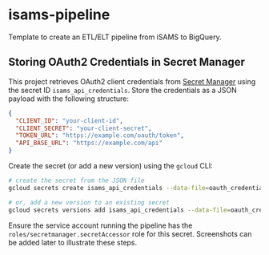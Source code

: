 # isams-pipeline
Template to create an ETL/ELT pipeline from iSAMS to BigQuery.

## Storing OAuth2 Credentials in Secret Manager

This project retrieves OAuth2 client credentials from [Secret Manager](https://cloud.google.com/secret-manager) using the secret ID `isams_api_credentials`. Store the credentials as a JSON payload with the following structure:

```json
{
  "CLIENT_ID": "your-client-id",
  "CLIENT_SECRET": "your-client-secret",
  "TOKEN_URL": "https://example.com/oauth/token",
  "API_BASE_URL": "https://example.com/api"
}
```

Create the secret (or add a new version) using the `gcloud` CLI:

```bash
# create the secret from the JSON file
gcloud secrets create isams_api_credentials --data-file=oauth_credentials.json

# or, add a new version to an existing secret
gcloud secrets versions add isams_api_credentials --data-file=oauth_credentials.json
```

Ensure the service account running the pipeline has the
`roles/secretmanager.secretAccessor` role for this secret. Screenshots can be
added later to illustrate these steps.
